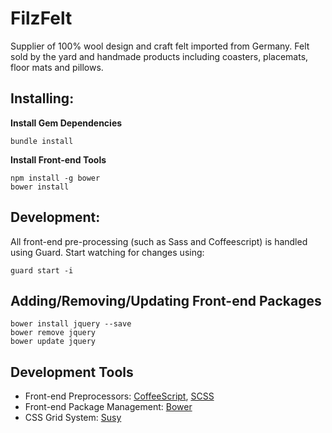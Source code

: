 # FilzFelt

Supplier of 100% wool design and craft felt imported from Germany. Felt sold by the yard and handmade products including coasters, placemats, floor mats and pillows.

## Installing:

**Install Gem Dependencies**

	bundle install

**Install Front-end Tools**

	npm install -g bower
	bower install
	
## Development:

All front-end pre-processing (such as Sass and Coffeescript) is handled using Guard. Start watching for changes using:

	guard start -i

## Adding/Removing/Updating Front-end Packages

	bower install jquery --save
	bower remove jquery
	bower update jquery
	
	
## Development Tools
* Front-end Preprocessors: [CoffeeScript](http://coffeescript.org/), [SCSS](http://sass-lang.com/)
* Front-end Package Management: [Bower](http://bower.io)
* CSS Grid System: [Susy](http://susy.oddbird.net)
